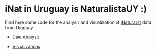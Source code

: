 # iNat in Uruguay is NaturalistaUY :)
Find here some code for the analysis and visualization of [iNaturalist](https://inaturalist.org) data from Uruguay

- [Data Analysis](/Data_Analysis)

- [Visualizations](/Visualizations)
